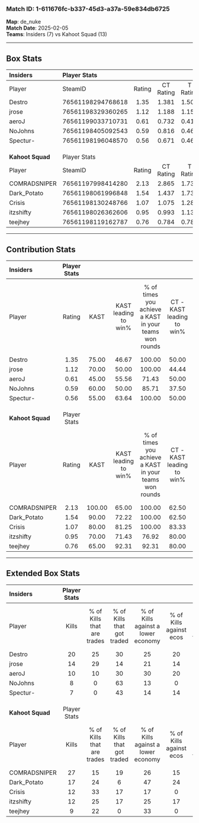### Match ID: 1-611676fc-b337-45d3-a37a-59e834db6725  
**Map**: de_nuke  
**Match Date**: 2025-02-05  
**Teams**: Insiders (7) vs Kahoot Squad (13)  

---  

## Box Stats  

| **Insiders**     | Player Stats      |        |           |          |        |       |       |         |        |      |     |
| :- | :- | :-: | :-: | :-: | :-: | :-: | :-: | :-: | :-: | :-: | :-: |
| Player           | SteamID           | Rating | CT Rating | T Rating |  KAST  |  ADR  | Kills | Assists | Deaths | K/D  | HS% |
| Destro           | 76561198294768618 |  1.35  |   1.381   |  1.501   | 75.00  | 99.5  |  20   |    2    |   17   | 1.18 | 15  |
| jrose            | 76561198329360265 |  1.12  |   1.188   |  1.155   | 70.00  | 69.5  |  14   |    3    |   11   | 1.27 | 28  |
| aeroJ            | 76561199033710731 |  0.61  |   0.732   |  0.417   | 45.00  | 55.7  |  10   |    1    |   15   | 0.67 | 50  |
| NoJohns          | 76561198405092543 |  0.59  |   0.816   |  0.463   | 60.00  | 60.7  |   8   |    7    |   18   | 0.44 | 75  |
| Spectur-         | 76561198196048570 |  0.56  |   0.671   |  0.465   | 55.00  | 64.9  |   7   |    3    |   16   | 0.44 | 71  |
|                  |                   |        |           |          |        |       |       |         |        |      |     |
|                  |                   |        |           |          |        |       |       |         |        |      |     |
|                  |                   |        |           |          |        |       |       |         |        |      |     |
| **Kahoot Squad** | Player Stats      |        |           |          |        |       |       |         |        |      |     |
| Player           | SteamID           | Rating | CT Rating | T Rating |  KAST  |  ADR  | Kills | Assists | Deaths | K/D  | HS% |
| COMRADSNIPER     | 76561197998414280 |  2.13  |   2.865   |  1.731   | 100.00 | 141.1 |  27   |    8    |   12   | 2.25 | 29  |
| Dark_Potato      | 76561198061996848 |  1.54  |   1.437   |  1.734   | 90.00  | 89.2  |  17   |    9    |   9    | 1.89 | 41  |
| Crisis           | 76561198130248766 |  1.07  |   1.075   |  1.289   | 80.00  | 60.7  |  12   |    1    |   11   | 1.09 | 58  |
| itzshifty        | 76561198026362606 |  0.95  |   0.993   |  1.138   | 70.00  | 66.8  |  12   |    3    |   14   | 0.86 | 41  |
| teejhey          | 76561198119162787 |  0.76  |   0.784   |  0.786   | 65.00  | 54.8  |   9   |    1    |   13   | 0.69 | 44  |
---  

## Contribution Stats  

| **Insiders**     | Player Stats |        |                      |                                                        |                           |                                                             |                          |                                                            |
| :- | :-: | :-: | :-: | :-: | :-: | :-: | :-: | :-: |
| Player           |    Rating    |  KAST  | KAST leading to win% | % of times you achieve a KAST in your teams won rounds | CT - KAST leading to win% | CT - % of times you achieve a KAST in your teams won rounds | T - KAST leading to win% | T - % of times you achieve a KAST in your teams won rounds |
| Destro           |     1.35     | 75.00  |        46.67         |                         100.00                         |           50.00           |                           100.00                            |          42.86           |                           100.00                           |
| jrose            |     1.12     | 70.00  |        50.00         |                         100.00                         |           44.44           |                           100.00                            |          60.00           |                           100.00                           |
| aeroJ            |     0.61     | 45.00  |        55.56         |                         71.43                          |           50.00           |                            75.00                            |          66.67           |                           66.67                            |
| NoJohns          |     0.59     | 60.00  |        50.00         |                         85.71                          |           37.50           |                            75.00                            |          75.00           |                           100.00                           |
| Spectur-         |     0.56     | 55.00  |        63.64         |                         100.00                         |           50.00           |                           100.00                            |          100.00          |                           100.00                           |
|                  |              |        |                      |                                                        |                           |                                                             |                          |                                                            |
|                  |              |        |                      |                                                        |                           |                                                             |                          |                                                            |
|                  |              |        |                      |                                                        |                           |                                                             |                          |                                                            |
| **Kahoot Squad** | Player Stats |        |                      |                                                        |                           |                                                             |                          |                                                            |
| Player           |    Rating    |  KAST  | KAST leading to win% | % of times you achieve a KAST in your teams won rounds | CT - KAST leading to win% | CT - % of times you achieve a KAST in your teams won rounds | T - KAST leading to win% | T - % of times you achieve a KAST in your teams won rounds |
| COMRADSNIPER     |     2.13     | 100.00 |        65.00         |                         100.00                         |           62.50           |                           100.00                            |          66.67           |                           100.00                           |
| Dark_Potato      |     1.54     | 90.00  |        72.22         |                         100.00                         |           62.50           |                           100.00                            |          80.00           |                           100.00                           |
| Crisis           |     1.07     | 80.00  |        81.25         |                         100.00                         |           83.33           |                           100.00                            |          80.00           |                           100.00                           |
| itzshifty        |     0.95     | 70.00  |        71.43         |                         76.92                          |           80.00           |                            80.00                            |          66.67           |                           75.00                            |
| teejhey          |     0.76     | 65.00  |        92.31         |                         92.31                          |           80.00           |                            80.00                            |          100.00          |                           100.00                           |
---  

## Extended Box Stats  

| **Insiders**     | Player Stats |                            |                            |                                    |                         |                              |                                 |        |                             |                                     |                          |                               |                            |
| :- | :-: | :-: | :-: | :-: | :-: | :-: | :-: | :-: | :-: | :-: | :-: | :-: | :-: |
| Player           |    Kills     | % of Kills that are trades | % of Kills that got traded | % of Kills against a lower economy | % of Kills against ecos | % of Kills that are flawless | % of Kills that are close duels | Deaths | % of Deaths that get traded | % of Deaths against a lower economy | % of Deaths against ecos | % of Deaths that are flawless | % of Deaths that are close |
| Destro           |      20      |             25             |             30             |                 25                 |           20            |              55              |                5                |   17   |             18              |                 12                  |            6             |              47               |             6              |
| jrose            |      14      |             29             |             14             |                 21                 |           14            |              79              |                0                |   11   |             18              |                  9                  |            0             |              82               |             0              |
| aeroJ            |      10      |             10             |             30             |                 30                 |           20            |             100              |                0                |   15   |              7              |                  7                  |            0             |              73               |             7              |
| NoJohns          |      8       |             0              |             63             |                 13                 |            0            |              38              |               38                |   18   |             17              |                 11                  |            6             |              61               |             6              |
| Spectur-         |      7       |             0              |             43             |                 14                 |           14            |              43              |                0                |   16   |              6              |                  6                  |            0             |              56               |             13             |
|                  |              |                            |                            |                                    |                         |                              |                                 |        |                             |                                     |                          |                               |                            |
|                  |              |                            |                            |                                    |                         |                              |                                 |        |                             |                                     |                          |                               |                            |
|                  |              |                            |                            |                                    |                         |                              |                                 |        |                             |                                     |                          |                               |                            |
| **Kahoot Squad** | Player Stats |                            |                            |                                    |                         |                              |                                 |        |                             |                                     |                          |                               |                            |
| Player           |    Kills     | % of Kills that are trades | % of Kills that got traded | % of Kills against a lower economy | % of Kills against ecos | % of Kills that are flawless | % of Kills that are close duels | Deaths | % of Deaths that get traded | % of Deaths against a lower economy | % of Deaths against ecos | % of Deaths that are flawless | % of Deaths that are close |
| COMRADSNIPER     |      27      |             15             |             19             |                 26                 |           15            |              59              |                4                |   12   |             25              |                 25                  |            0             |              58               |             0              |
| Dark_Potato      |      17      |             24             |             6              |                 47                 |           24            |              65              |                0                |   9    |             33              |                 33                  |            22            |              78               |             0              |
| Crisis           |      12      |             33             |             17             |                 17                 |            0            |              58              |               17                |   11   |             45              |                 27                  |            0             |              73               |             0              |
| itzshifty        |      12      |             25             |             17             |                 25                 |           17            |              67              |                8                |   14   |             36              |                 29                  |            7             |              71               |             14             |
| teejhey          |      9       |             22             |             0              |                 33                 |            0            |              67              |               11                |   13   |             23              |                  8                  |            0             |              85               |             15             |

